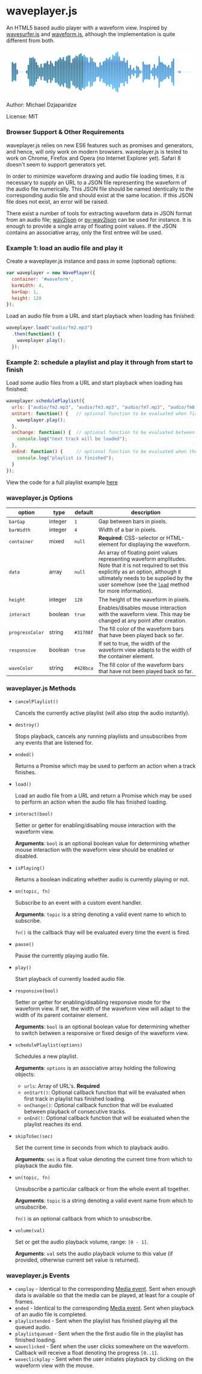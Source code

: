 # waveplayer.js

An HTML5 based audio player with a waveform view. Inspired by [wavesurfer.js](http://www.wavesurfer.fm/) and [waveform.js](http://www.waveformjs.org/), although the implementation is quite different from both. 

![Screenshot](waveform.png?raw=true "Example")

Author: Michael Dzjaparidze

License: MIT

### Browser Support & Other Requirements
waveplayer.js relies on new ES6 features such as promises and generators, and hence, will only work on modern browsers. waveplayer.js is tested to work on Chrome, Firefox and Opera (no Internet Explorer yet). Safari 8 doesn't seem to support generators yet.

In order to minimize waveform drawing and audio file loading times, it is necessary to supply an URL to a JSON file representing the waveform of the audio file numerically. This JSON file should be named identically to the corresponding audio file and should exist at the same location. If this JSON file does not exist, an error will be raised.

There exist a number of tools for extracting waveform data in JSON format from an audio file; [wav2json](https://github.com/beschulz/wav2json) or [py-wav2json](https://github.com/michaeldzjap/py-wav2json) can be used for instance. It is enough to provide a single array of floating point values. If the JSON contains an associative array, only the first entree will be used.

### Example 1: load an audio file and play it

Create a waveplayer.js instance and pass in some (optional) options:

```javascript
var waveplayer = new WavePlayer({
  container: '#waveform',
  barWidth: 4,
  barGap: 1,
  height: 128
});
```

Load an audio file from a URL and start playback when loading has finished:

```javascript
waveplayer.load("audio/fm2.mp3")
  .then(function() {
    waveplayer.play();
  });
```

### Example 2: schedule a playlist and play it through from start to finish

Load some audio files from a URL and start playback when loading has finished:

```javascript
waveplayer.schedulePlaylist({
  urls: ["audio/fm2.mp3", "audio/fm3.mp3", "audio/fm7.mp3", "audio/fm8.mp3", "audio/fm13.mp3"],
  onStart: function() {   // optional function to be evaluated when first track has finished loading
    waveplayer.play();
  },
  onChange: function() {  // optional function to be evaluated between playback of consecutive tracks
    console.log("next track will be loaded");
  },
  onEnd: function() {     // optional function to be evaluated when the playlist reached its end
    console.log("playlist is finished");
  }
});
```

View the code for a full playlist example [here](/examples/demo.js)

### waveplayer.js Options

| option | type | default | description |
| --- | --- | --- | --- |
| `barGap` | integer | `1` | Gap between bars in pixels. |
| `barWidth` | integer | `4` | Width of a bar in pixels. |
| `container` | mixed | `null` | **Required**: CSS-selector or HTML-element for displaying the waveform. |
| `data` | array | `null` | An array of floating point values representing waveform amplitudes. Note that it is not required to set this explicitly as an option, although it ultimately needs to be supplied by the user somehow (see the [`load`](#waveplayerjs-methods) method for more information). |
| `height` | integer | `128` | The height of the waveform in pixels. |
| `interact` | boolean | `true` | Enables/disables mouse interaction with the waveform view. This may be changed at any point after creation. |
| `progressColor` | string | `#31708f` | The fill color of the waveform bars that have been played back so far. |
| `responsive` | boolean | `true` | If set to true, the width of the waveform view adapts to the width of the container element. |
| `waveColor` | string | `#428bca` | The fill color of the waveform bars that have not been played back so far. |

### waveplayer.js Methods

* `cancelPlaylist()`

  Cancels the currently active playlist (will also stop the audio instantly). 
  
* `destroy()`
  
  Stops playback, cancels any running playlists and unsubscribes from any events that are listened for.

* `ended()`
  
  Returns a Promise which may be used to perform an action when a track finishes.

* `load()`

  Load an audio file from a URL and return a Promise which may be used to perform an action when the audio file has finished loading.
  
* `interact(bool)`

  Setter or getter for enabling/disabling mouse interaction with the waveform view.
  
  **Arguments**:
  `bool` is an optional boolean value for determining whether mouse interaction with the waveform view should be enabled or disabled.

* `isPlaying()`

  Returns a boolean indicating whether audio is currently playing or not.
  
* `on(topic, fn)`

  Subscribe to an event with a custom event handler.
  
  **Arguments**:
  `topic` is a string denoting a valid event name to which to subscribe.
  
  `fn()` is the callback thay will be evaluated every time the event is fired.
  
* `pause()`

  Pause the currently playing audio file.
  
* `play()`

  Start playback of currently loaded audio file.
  
* `responsive(bool)`

  Setter or getter for enabling/disabling responsive mode for the waveform view. If set, the width of the waveform view will adapt to the width of its parent container element.
  
  **Arguments**:
  `bool` is an optional boolean value for determining whether to switch between a responsive or fixed design of the waveform view.

* `schedulePlaylist(options)`

  Schedules a new playlist.
  
  **Arguments**:
  `options` is an associative array holding the following objects:
    - `urls`: Array of URL's. **Required**
    - `onStart()`: Optional callback function that will be evaluated when first track in playlist has finished loading.
    - `onChange()`: Optional callback function that will be evaluated between playback of consecutive tracks.
    - `onEnd()`: Optional callback function that will be evaluated when the playlist reaches its end.

* `skipToSec(sec)`

  Set the current time in seconds from which to playback audio.
  
  **Arguments**:
  `sec` is a float value denoting the current time from which to playback the audio file.

* `un(topic, fn)`
  
  Unsubscribe a particular callback or from the whole event all together.

  **Arguments**:
  `topic` is a string denoting a valid event name from which to unsubscribe.
  
  `fn()` is an optional callback from which to unsubscribe.
  
* `volume(val)`

  Set or get the audio playback volume, range: `[0 - 1]`.
  
  **Arguments**:
  `val` sets the audio playback volume to this value (if provided, otherwise current set value is returned).
  
### waveplayer.js Events

* `canplay` - Identical to the corresponding [Media event](https://developer.mozilla.org/en-US/docs/Web/Guide/Events/Media_events). Sent when enough data is available so that the media can be played, at least for a couple of frames.
* `ended` - Identical to the corresponding [Media event](https://developer.mozilla.org/en-US/docs/Web/Guide/Events/Media_events). Sent when playback of an audio file is completed.
* `playlistended` - Sent when the playlist has finished playing all the queued audio.
* `playlistqueued` - Sent when the the first audio file in the playlist has finished loading.
* `waveclicked` - Sent when the user clicks somewhere on the waveform. Callback will receive a float denoting the progress `[0..1]`.
* `waveclickplay` - Sent when the user initiates playback by clicking on the waveform view with the mouse.
